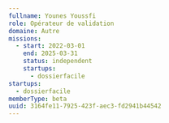 ```yaml
---
fullname: Younes Youssfi
role: Opérateur de validation
domaine: Autre
missions:
  - start: 2022-03-01
    end: 2025-03-31
    status: independent
    startups:
      - dossierfacile
startups:
  - dossierfacile
memberType: beta
uuid: 3164fe11-7925-423f-aec3-fd2941b44542
---
```

